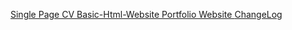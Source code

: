 <a href="https://roadmap.sh/projects/single-page-cv"> Single Page CV </a>
<a href="https://roadmap.sh/projects/basic-html-website"> Basic-Html-Website </a>
<a href="https://roadmap.sh/projects/portfolio-website"> Portfolio Website </a>
<a href="https://roadmap.sh/projects/changelog-component"> ChangeLog </a>
